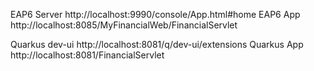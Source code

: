 EAP6 Server
http://localhost:9990/console/App.html#home
EAP6 App
http://localhost:8085/MyFinancialWeb/FinancialServlet



Quarkus dev-ui
http://localhost:8081/q/dev-ui/extensions
Quarkus App
http://localhost:8081/FinancialServlet

